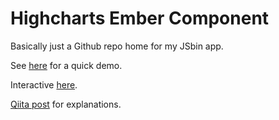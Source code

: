 # Highcharts Ember Component

Basically just a Github repo home for my JSbin app.

See [here](http://kimagure.github.io/HighchartsEmberComponent/) for a quick demo.

Interactive [here](http://jsbin.com/datew/7/edit).

[Qiita post](http://qiita.com/kimagure/items/df443846f14cadac79ba) for explanations.
